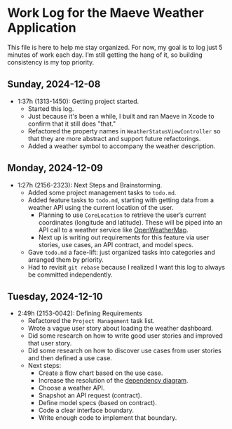 # Work Log for the Maeve Weather Application

This file is here to help me stay organized. For now, my goal is to log just 5 minutes of work
each day. I’m still getting the hang of it, so building consistency is my top priority.

## Sunday, 2024-12-08

- 1:37h (1313-1450): Getting project started.
  - Started this log.
  - Just because it's been a while, I built and ran Maeve in Xcode to confirm that it still does "that."
  - Refactored the property names in `WeatherStatusViewController` so that they are more abstract and support future refactorings.
  - Added a weather symbol to accompany the weather description.

## Monday, 2024-12-09

- 1:27h (2156-2323): Next Steps and Brainstorming.
  - Added some project management tasks to `todo.md`.
  - Added feature tasks to `todo.md`, starting with getting data from a weather API using the current location of the user.
    - Planning to use `CoreLocation` to retrieve the user’s current coordinates (longitude and latitude). These will be piped into an API call to a weather service like [OpenWeatherMap](https://openweathermap.org/api).
    - Next up is writing out requirements for this feature via user stories, use cases, an API contract, and model specs.
  - Gave `todo.md` a face-lift: just organized tasks into categories and arranged them by priority.
  - Had to revisit `git rebase` because I realized I want this log to always be committed independently.

## Tuesday, 2024-12-10

- 2:49h (2153-0042): Defining Requirements
  - Refactored the `Project Management` task list.
  - Wrote a vague user story about loading the weather dashboard.
  - Did some research on how to write good user stories and improved that user story.
  - Did some research on how to discover use cases from user stories and then defined a use case.
  - Next steps:
    - Create a flow chart based on the use case.
    - Increase the resolution of the [dependency diagram](../dependency-diagram.svg).
    - Choose a weather API.
    - Snapshot an API request (contract).
    - Define model specs (based on contract).
    - Code a clear interface boundary.
    - Write enough code to implement that boundary.
